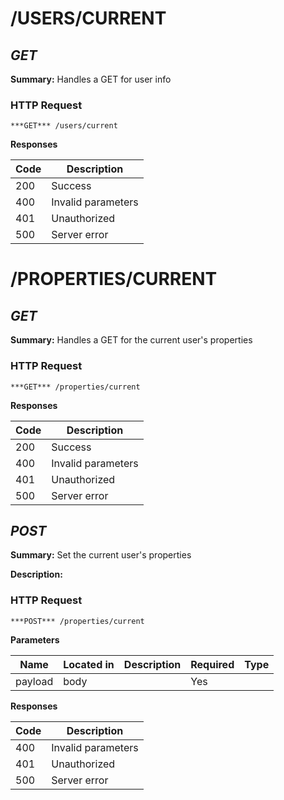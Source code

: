 # /USERS/CURRENT
## ***GET***

**Summary:** Handles a GET for user info

### HTTP Request
`***GET*** /users/current`

**Responses**

| Code | Description |
| ---- | ----------- |
| 200 | Success |
| 400 | Invalid parameters |
| 401 | Unauthorized |
| 500 | Server error |

# /PROPERTIES/CURRENT
## ***GET***

**Summary:** Handles a GET for the current user's properties

### HTTP Request
`***GET*** /properties/current`

**Responses**

| Code | Description |
| ---- | ----------- |
| 200 | Success |
| 400 | Invalid parameters |
| 401 | Unauthorized |
| 500 | Server error |

## ***POST***

**Summary:** Set the current user's properties

**Description:**

### HTTP Request
`***POST*** /properties/current`

**Parameters**

| Name | Located in | Description | Required | Type |
| ---- | ---------- | ----------- | -------- | ---- |
| payload | body |  | Yes |  |

**Responses**

| Code | Description |
| ---- | ----------- |
| 400 | Invalid parameters |
| 401 | Unauthorized |
| 500 | Server error |
